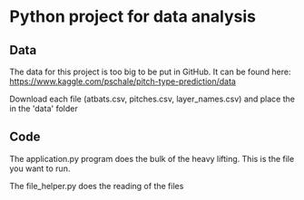 # Python project for data analysis

## Data
The data for this project is too big to be put in GitHub.  It can be found here: https://www.kaggle.com/pschale/pitch-type-prediction/data

Download each file (atbats.csv, pitches.csv, layer_names.csv) and place the in the 'data' folder

## Code
The application.py program does the bulk of the heavy lifting.  This is the file you want to run.

The file_helper.py does the reading of the files